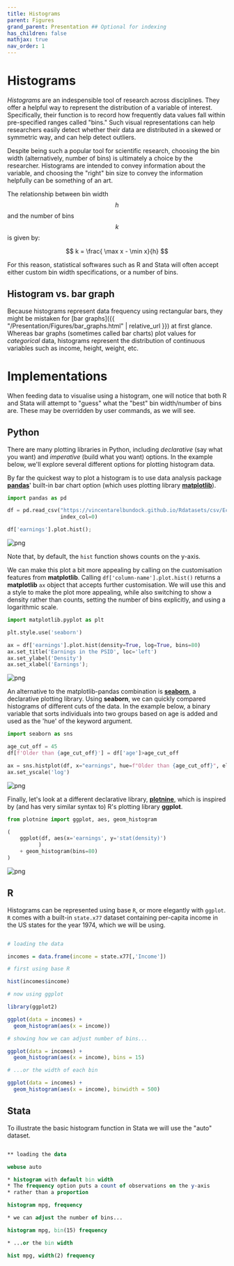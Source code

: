 ```yaml
---
title: Histograms
parent: Figures
grand_parent: Presentation ## Optional for indexing
has_children: false
mathjax: true
nav_order: 1
---
```


# Histograms

*Histograms* are an indespensible tool of research across disciplines. They offer a helpful way to represent the distribution of a variable of interest. Specifically, their function is to record how frequently data values fall within pre-specified ranges called "bins." Such visual representations can help researchers easily detect whether their data are distributed in a skewed or symmetric way, and can help detect outliers.

Despite being such a popular tool for scientific research, choosing the bin width (alternatively, number of bins) is ultimately a choice by the researcher. Histograms are intended to convey information about the variable, and choosing the "right" bin size to convey the information helpfully can be something of an art.

The relationship between bin width $$h$$ and the number of bins $$k$$ is given by:

$$
k = \frac{ \max x - \min x}{h}
$$

For this reason, statistical softwares such as R and Stata will often accept either custom bin width specifications, or a number of bins.

## Histogram vs. bar graph

Because histograms represent data frequency using rectangular bars, they might be mistaken for [bar graphs]({{ "/Presentation/Figures/bar_graphs.html" | relative_url }}) at first glance. Whereas bar graphs (sometimes called bar charts) plot values for *categorical* data, histograms represent the distribution of continuous variables such as income, height, weight, etc.

# Implementations

When feeding data to visualise using a histogram, one will notice that both R and Stata will attempt to "guess" what the "best" bin width/number of bins are. These may be overridden by user commands, as we will see.

## Python

There are many plotting libraries in Python, including *declarative* (say what you want) and *imperative* (build what you want) options. In the example below, we'll explore several different options for plotting histogram data.

By far the quickest way to plot a histogram is to use data analysis package [**pandas**](https://pandas.pydata.org/)' built-in bar chart option (which uses plotting library [**matplotlib**](https://matplotlib.org/3.1.1/index.html)).

```python
import pandas as pd

df = pd.read_csv("https://vincentarelbundock.github.io/Rdatasets/csv/Ecdat/PSID.csv",
                 index_col=0)

df['earnings'].plot.hist();
```

![png](https://github.com/LOST-STATS/LOST-STATS.github.io/raw/master/Presentation/Figures/Images/histogram_graphs/py_hist_1.png)

Note that, by default, the `hist` function shows counts on the y-axis.

We can make this plot a bit more appealing by calling on the customisation features from **matplotlib**. Calling `df['column-name'].plot.hist()` returns a **matplotlib** `ax` object that accepts further customisation. We will use this and a style to make the plot more appealing, while also switching to show a density rather than counts, setting the number of bins explicitly, and using a logarithmic scale.

```python
import matplotlib.pyplot as plt

plt.style.use('seaborn')

ax = df['earnings'].plot.hist(density=True, log=True, bins=80)
ax.set_title('Earnings in the PSID', loc='left')
ax.set_ylabel('Density')
ax.set_xlabel('Earnings');

```

![png](https://github.com/LOST-STATS/LOST-STATS.github.io/raw/master/Presentation/Figures/Images/histogram_graphs/py_hist_2.png)


An alternative to the matplotlib-pandas combination is [**seaborn**](), a declarative plotting library. Using **seaborn**, we can quickly compared histograms of different cuts of the data. In the example below, a binary variable that sorts individuals into two groups based on age is added and used as the 'hue' of the keyword argument.

```python
import seaborn as sns

age_cut_off = 45
df[f'Older than {age_cut_off}'] = df['age']>age_cut_off

ax = sns.histplot(df, x="earnings", hue=f"Older than {age_cut_off}", element="step", stat="density")
ax.set_yscale('log')
```

![png](https://github.com/LOST-STATS/LOST-STATS.github.io/raw/master/Presentation/Figures/Images/histogram_graphs/py_hist_3.png)

Finally, let's look at a different declarative library, [**plotnine**](https://plotnine.readthedocs.io/en/stable/), which is inspired by (and has very similar syntax to) R's plotting library **ggplot**.

```python
from plotnine import ggplot, aes, geom_histogram

(
    ggplot(df, aes(x='earnings', y='stat(density)')
          )
    + geom_histogram(bins=80)
)
```

![png](https://github.com/LOST-STATS/LOST-STATS.github.io/raw/master/Presentation/Figures/Images/histogram_graphs/py_hist_4.png)


## R

Histograms can be represented using base `R`, or more elegantly with `ggplot`. `R` comes with a built-in `state.x77` dataset containing per-capita income in the US states for the year 1974, which we will be using.

```r

# loading the data

incomes = data.frame(income = state.x77[,'Income'])

# first using base R

hist(incomes$income)

# now using ggplot

library(ggplot2)

ggplot(data = incomes) +
  geom_histogram(aes(x = income))

# showing how we can adjust number of bins...

ggplot(data = incomes) +
  geom_histogram(aes(x = income), bins = 15)

# ...or the width of each bin

ggplot(data = incomes) +
  geom_histogram(aes(x = income), binwidth = 500)
```

## Stata

To illustrate the basic histogram function in Stata we will use the "auto" dataset.

```stata

** loading the data

webuse auto

* histogram with default bin width
* The frequency option puts a count of observations on the y-axis
* rather than a proportion

histogram mpg, frequency

* we can adjust the number of bins...

histogram mpg, bin(15) frequency

* ...or the bin width

hist mpg, width(2) frequency
```
